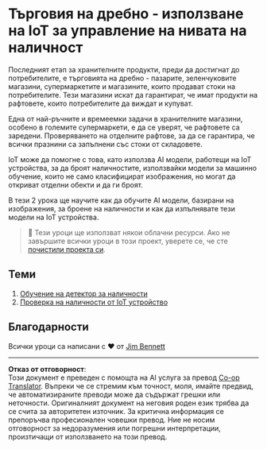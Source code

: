 <!--
CO_OP_TRANSLATOR_METADATA:
{
  "original_hash": "22a1d6e49f2a689fe5bfa7802a7241fc",
  "translation_date": "2025-08-28T10:42:43+00:00",
  "source_file": "5-retail/README.md",
  "language_code": "bg"
}
-->
# Търговия на дребно - използване на IoT за управление на нивата на наличност

Последният етап за хранителните продукти, преди да достигнат до потребителите, е търговията на дребно - пазарите, зеленчуковите магазини, супермаркетите и магазините, които продават стоки на потребителите. Тези магазини искат да гарантират, че имат продукти на рафтовете, които потребителите да виждат и купуват.

Една от най-ръчните и времеемки задачи в хранителните магазини, особено в големите супермаркети, е да се уверят, че рафтовете са заредени. Проверяването на отделните рафтове, за да се гарантира, че всички празнини са запълнени със стоки от складовете.

IoT може да помогне с това, като използва AI модели, работещи на IoT устройства, за да броят наличностите, използвайки модели за машинно обучение, които не само класифицират изображения, но могат да откриват отделни обекти и да ги броят.

В тези 2 урока ще научите как да обучите AI модели, базирани на изображения, за броене на наличности и как да изпълнявате тези модели на IoT устройства.

> 💁 Тези уроци ще използват някои облачни ресурси. Ако не завършите всички уроци в този проект, уверете се, че сте [почистили проекта си](../clean-up.md).

## Теми

1. [Обучение на детектор за наличности](./lessons/1-train-stock-detector/README.md)
1. [Проверка на наличности от IoT устройство](./lessons/2-check-stock-device/README.md)

## Благодарности

Всички уроци са написани с ♥️ от [Jim Bennett](https://GitHub.com/JimBobBennett)

---

**Отказ от отговорност**:  
Този документ е преведен с помощта на AI услуга за превод [Co-op Translator](https://github.com/Azure/co-op-translator). Въпреки че се стремим към точност, моля, имайте предвид, че автоматизираните преводи може да съдържат грешки или неточности. Оригиналният документ на неговия роден език трябва да се счита за авторитетен източник. За критична информация се препоръчва професионален човешки превод. Ние не носим отговорност за недоразумения или погрешни интерпретации, произтичащи от използването на този превод.